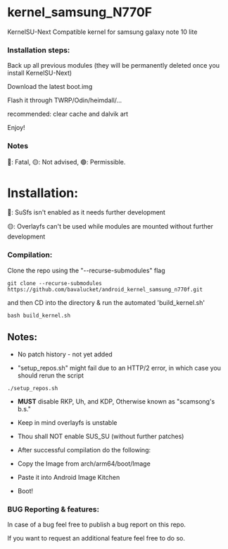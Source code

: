 # kernel_samsung_N770F

KernelSU-Next Compatible kernel for samsung galaxy note 10 lite

### Installation steps:

Back up all previous modules (they will be permanently deleted once you install KernelSU-Next)

Download the latest boot.img

Flash it through TWRP/Odin/heimdall/...

recommended: clear cache and dalvik art

Enjoy!

### Notes

🔴: Fatal, 🟡: Not advised, 🟢: Permissible.
# Installation:

🔴: SuSfs isn't enabled as it needs further development

🟡: Overlayfs can't be used while modules are mounted without further development






### Compilation:

Clone the repo using the "--recurse-submodules" flag

```
git clone --recurse-submodules https://github.com/bavalucket/android_kernel_samsung_n770f.git
```

and then CD into the directory & run the automated 'build_kernel.sh'

```
bash build_kernel.sh
```
## Notes:

- No patch history - not yet added

- "setup_repos.sh" might fail due to an HTTP/2 error, in which case you should rerun the script

```
./setup_repos.sh
```

- **MUST** disable RKP, Uh, and KDP, Otherwise known as "scamsong's b.s."

- Keep in mind overlayfs is unstable

- Thou shall NOT enable SUS_SU (without further patches)

- After successful compilation do the following:

- Copy the Image from arch/arm64/boot/Image

- Paste it into Android Image Kitchen

- Boot! 

### BUG Reporting & features:

In case of a bug feel free to publish a bug report on this repo.

If you want to request an additional feature feel free to do so.
